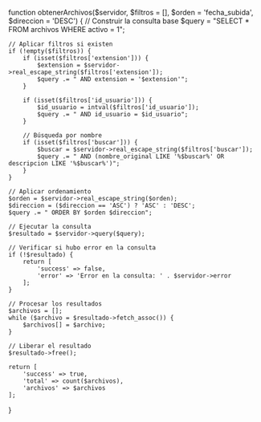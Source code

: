 function obtenerArchivos($servidor, $filtros = [], $orden = 'fecha_subida', $direccion = 'DESC') {
    // Construir la consulta base
    $query = "SELECT * FROM archivos WHERE activo = 1";
    
    // Aplicar filtros si existen
    if (!empty($filtros)) {
        if (isset($filtros['extension'])) {
            $extension = $servidor->real_escape_string($filtros['extension']);
            $query .= " AND extension = '$extension'";
        }
        
        if (isset($filtros['id_usuario'])) {
            $id_usuario = intval($filtros['id_usuario']);
            $query .= " AND id_usuario = $id_usuario";
        }
        
        // Búsqueda por nombre
        if (isset($filtros['buscar'])) {
            $buscar = $servidor->real_escape_string($filtros['buscar']);
            $query .= " AND (nombre_original LIKE '%$buscar%' OR descripcion LIKE '%$buscar%')";
        }
    }
    
    // Aplicar ordenamiento
    $orden = $servidor->real_escape_string($orden);
    $direccion = ($direccion == 'ASC') ? 'ASC' : 'DESC';
    $query .= " ORDER BY $orden $direccion";
    
    // Ejecutar la consulta
    $resultado = $servidor->query($query);
    
    // Verificar si hubo error en la consulta
    if (!$resultado) {
        return [
            'success' => false,
            'error' => 'Error en la consulta: ' . $servidor->error
        ];
    }
    
    // Procesar los resultados
    $archivos = [];
    while ($archivo = $resultado->fetch_assoc()) {
        $archivos[] = $archivo;
    }
    
    // Liberar el resultado
    $resultado->free();
    
    return [
        'success' => true,
        'total' => count($archivos),
        'archivos' => $archivos
    ];
}
